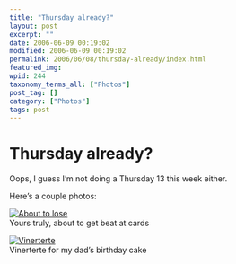 ```yaml
---
title: "Thursday already?"
layout: post
excerpt: ""
date: 2006-06-09 00:19:02
modified: 2006-06-09 00:19:02
permalink: 2006/06/08/thursday-already/index.html
featured_img: 
wpid: 244
taxonomy_terms_all: ["Photos"]
post_tag: []
category: ["Photos"]
tags: post
---
```


# Thursday already?

Oops, I guess I’m not doing a Thursday 13 this week either.

Here’s a couple photos:

[![About to lose](http://static.flickr.com/50/162778772_6eb22f8967_m.jpg)](http://www.flickr.com/photos/pj/162778772)  
Yours truly, about to get beat at cards

[![Vinerterte](http://static.flickr.com/74/162778746_d277fd05b7_m.jpg)](http://www.flickr.com/photos/pj/162778746)  
Vinerterte for my dad’s birthday cake
